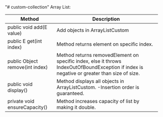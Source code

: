 "# custom-collection" 
Array List: 

Method | Description
--- | --- 
public void add(E value) | Add objects in ArrayListCustom
public E get(int index) | Method returns element on specific index.
public Object remove(int index) | Method returns removedElement on specific index, else it throws IndexOutOfBoundException if index is negative or greater than size of size.
public void display() | Method displays all objects in ArrayListCustom. -Insertion order is guaranteed.
private void ensureCapacity() | Method increases capacity of list by making it double.